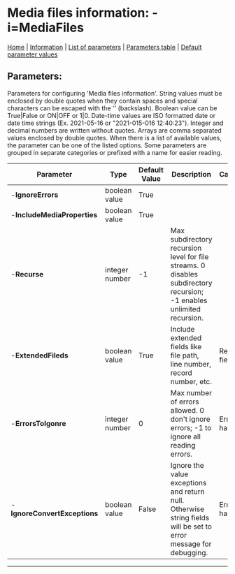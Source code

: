 # Media files information: -i=MediaFiles

[Home](../README.MD) | [Information](mediafiles_info.md) | [List of parameters](mediafiles_parameters_list.md) | [Parameters table](mediafiles_parameters_table.md) |  [Default parameter values](mediafiles_parameters_defaults.md)

## Parameters:
Parameters for configuring 'Media files information'. String values must be enclosed by double quotes when
they contain spaces and special characters can be escaped with the '\' (backslash). Boolean value can be
True|False or ON|OFF or 1|0. Date-time values are ISO formatted date or date time strings (Ex. 2021-05-16 or
"2021-015-016 12:40:23"). Integer and decimal numbers are written without quotes. Arrays are comma separated
values enclosed by double quotes. When there is a list of available values, the parameter can be one of the
listed options. Some parameters are grouped in separate categories or prefixed with a name for easier reading.

 Parameter                    | Type           | Default Value | Description                                                                                                           | Category       
 ---------------------------- | -------------- | ------------- | --------------------------------------------------------------------------------------------------------------------- | --------------- 
 -**IgnoreErrors**            | boolean value  | True          |                                                                                                                       |                
 -**IncludeMediaProperties**  | boolean value  | True          |                                                                                                                       |                
 -**Recurse**                 | integer number | -1            | Max subdirectory recursion level for file streams. 0 disables subdirectory recursion; -1 enables unlimited recursion. |                
 -**ExtendedFileds**          | boolean value  | True          | Include extended fields like file path, line number, record number, etc.                                              | Record fields. 
 -**ErrorsToIgonre**          | integer number | 0             | Max number of errors allowed. 0 don't ignore errors; -1 to ignore all reading errors.                                 | Error handling.
 -**IgnoreConvertExceptions** | boolean value  | False         | Ignore the value exceptions and return null. Otherwise string fields will be set to error message for debugging.      | Error handling.

------------------------------------------------------------

